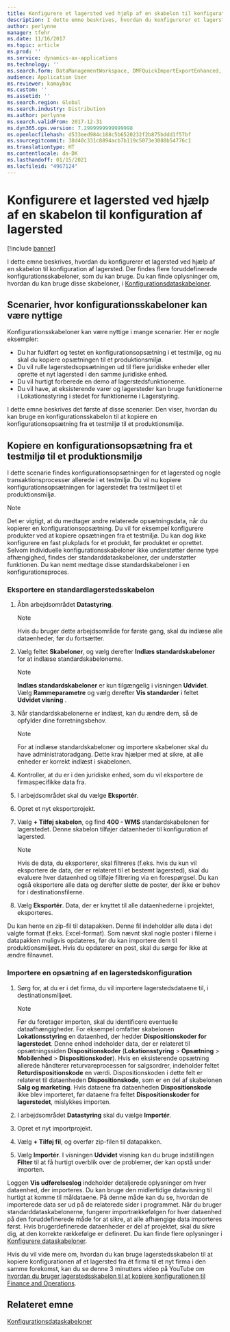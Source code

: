 ```yaml
---
title: Konfigurere et lagersted ved hjælp af en skabelon til konfiguration af lagersted
description: I dette emne beskrives, hvordan du konfigurerer et lagersted ved hjælp af en skabelon til konfiguration af lagersted.
author: perlynne
manager: tfehr
ms.date: 11/16/2017
ms.topic: article
ms.prod: ''
ms.service: dynamics-ax-applications
ms.technology: ''
ms.search.form: DataManagementWorkspace, DMFQuickImportExportEnhanced, DMFDefinitionGroupTemplate, DMFEntityTemplateDefinitionLoadDialog
audience: Application User
ms.reviewer: kamaybac
ms.custom: ''
ms.assetid: ''
ms.search.region: Global
ms.search.industry: Distribution
ms.author: perlynne
ms.search.validFrom: 2017-12-31
ms.dyn365.ops.version: 7.2999999999999998
ms.openlocfilehash: d533eed984c188c5b6520232f2b875bddd1f57bf
ms.sourcegitcommit: 38d40c331c8894acb7b119c5073e3088b54776c1
ms.translationtype: HT
ms.contentlocale: da-DK
ms.lasthandoff: 01/15/2021
ms.locfileid: "4967124"
---
```

# <a name="set-up-a-warehouse-by-using-a-warehouse-configuration-template"></a>Konfigurere et lagersted ved hjælp af en skabelon til konfiguration af lagersted

[!include [banner](../includes/banner.md)]

I dette emne beskrives, hvordan du konfigurerer et lagersted ved hjælp af en skabelon til konfiguration af lagersted. Der findes flere foruddefinerede konfigurationsskabeloner, som du kan bruge. Du kan finde oplysninger om, hvordan du kan bruge disse skabeloner, i [Konfigurationsdataskabeloner](../../dev-itpro/data-entities/configuration-data-templates.md).

## <a name="scenarios-where-configuration-templates-can-be-helpful"></a>Scenarier, hvor konfigurationsskabeloner kan være nyttige

Konfigurationsskabeloner kan være nyttige i mange scenarier. Her er nogle eksempler:

- Du har fuldført og testet en konfigurationsopsætning i et testmiljø, og nu skal du kopiere opsætningen til et produktionsmiljø.
- Du vil rulle lagerstedsopsætningen ud til flere juridiske enheder eller oprette et nyt lagersted i den samme juridiske enhed.
- Du vil hurtigt forberede en demo af lagerstedsfunktionerne.
- Du vil have, at eksisterende varer og lagersteder kan bruge funktionerne i Lokationsstyring i stedet for funktionerne i Lagerstyring.

I dette emne beskrives det første af disse scenarier. Den viser, hvordan du kan bruge en konfigurationsskabelon til at kopiere en konfigurationsopsætning fra et testmiljø til et produktionsmiljø.

## <a name="copy-a-configuration-setup-from-a-test-environment-to-a-production-environment"></a>Kopiere en konfigurationsopsætning fra et testmiljø til et produktionsmiljø

I dette scenarie findes konfigurationsopsætningen for et lagersted og nogle transaktionsprocesser allerede i et testmiljø. Du vil nu kopiere konfigurationsopsætningen for lagerstedet fra testmiljøet til et produktionsmiljø.

> [!NOTE]
> Det er vigtigt, at du medtager andre relaterede opsætningsdata, når du kopierer en konfigurationsopsætning. Du vil for eksempel konfigurere produkter ved at kopiere opsætningen fra et testmiljø. Du kan dog ikke konfigurere en fast plukplads for et produkt, før produktet er oprettet. Selvom individuelle konfigurationsskabeloner ikke understøtter denne type afhængighed, findes der standarddataskabeloner, der understøtter funktionen. Du kan nemt medtage disse standardskabeloner i en konfigurationsproces.

### <a name="export-a-default-warehouse-template"></a>Eksportere en standardlagerstedsskabelon 

1. Åbn arbejdsområdet **Datastyring**.

    > [!NOTE]
    > Hvis du bruger dette arbejdsområde for første gang, skal du indlæse alle dataenheder, før du fortsætter.

2. Vælg feltet **Skabeloner**, og vælg derefter **Indlæs standardskabeloner** for at indlæse standardskabelonerne.

    > [!NOTE]
    > **Indlæs standardskabeloner** er kun tilgængelig i visningen **Udvidet**. Vælg **Rammeparametre** og vælg derefter **Vis standarder** i feltet **Udvidet visning** .

3. Når standardskabelonerne er indlæst, kan du ændre dem, så de opfylder dine forretningsbehov.

    > [!NOTE]
    > For at indlæse standardskabeloner og importere skabeloner skal du have administratoradgang. Dette krav hjælper med at sikre, at alle enheder er korrekt indlæst i skabelonen.

4. Kontroller, at du er i den juridiske enhed, som du vil eksportere de firmaspecifikke data fra.
5. I arbejdsområdet skal du vælge **Eksportér**.
6. Opret et nyt eksportprojekt.
7. Vælg **+ Tilføj skabelon**, og find **400 - WMS** standardskabelonen for lagerstedet. Denne skabelon tilføjer dataenheder til konfiguration af lagersted.

    > [!NOTE]
    > Hvis de data, du eksporterer, skal filtreres (f.eks. hvis du kun vil eksportere de data, der er relateret til et bestemt lagersted), skal du evaluere hver dataenhed og tilføje filtrering via en forespørgsel. Du kan også eksportere alle data og derefter slette de poster, der ikke er behov for i destinationsfilerne.

8. Vælg **Eksportér**. Data, der er knyttet til alle dataenhederne i projektet, eksporteres.

Du kan hente en zip-fil til datapakken. Denne fil indeholder alle data i det valgte format (f.eks. Excel-format). Som nævnt skal nogle poster i filerne i datapakken muligvis opdateres, før du kan importere dem til produktionsmiljøet. Hvis du opdaterer en post, skal du sørge for ikke at ændre filnavnet.

### <a name="import-a-warehouse-configuration-setup"></a>Importere en opsætning af en lagerstedskonfiguration

1. Sørg for, at du er i det firma, du vil importere lagerstedsdataene til, i destinationsmiljøet.

    > [!NOTE]
    > Før du foretager importen, skal du identificere eventuelle dataafhængigheder. For eksempel omfatter skabelonen **Lokationsstyring** en dataenhed, der hedder **Dispositionskoder for lagerstedet**. Denne enhed indeholder data, der er relateret til opsætningssiden **Dispositionskoder** (**Lokationsstyring** > **Opsætning** > **Mobilenhed** > **Dispositionskoder**). Hvis en eksisterende opsætning allerede håndterer returvareprocessen for salgsordrer, indeholder feltet **Returdispositionskode** en værdi. Dispositionskoden i dette felt er relateret til dataenheden **Dispositionskode**, som er en del af skabelonen **Salg og marketing**. Hvis dataene fra dataenheden **Dispositionskode** ikke blev importeret, før dataene fra feltet **Dispositionskoder for lagerstedet**, mislykkes importen.

2. I arbejdsområdet **Datastyring** skal du vælge **Importér**.
3. Opret et nyt importprojekt.
4. Vælg **+ Tilføj fil**, og overfør zip-filen til datapakken.
5. Vælg **Importér**. I visningen **Udvidet** visning kan du bruge indstillingen **Filter** til at få hurtigt overblik over de problemer, der kan opstå under importen.

Loggen **Vis udførelseslog** indeholder detaljerede oplysninger om hver dataenhed, der importeres. Du kan bruge den midlertidige datavisning til hurtigt at komme til måldataene. På denne måde kan du se, hvordan de importerede data ser ud på de relaterede sider i programmet. Når du bruger standarddataskabelonerne, fungerer importrækkefølgen for hver dataenhed på den foruddefinerede måde for at sikre, at alle afhængige data importeres først. Hvis brugerdefinerede dataenheder er del af projektet, skal du sikre dig, at den korrekte rækkefølge er defineret. Du kan finde flere oplysninger i [Konfigurere dataskabeloner](../../dev-itpro/data-entities/configuration-data-templates.md).

Hvis du vil vide mere om, hvordan du kan bruge lagerstedsskabelon til at kopiere konfigurationen af et lagersted fra ét firma til et nyt firma i den samme forekomst, kan du se denne 3 minutters video på YouTube om [hvordan du bruger lagerstedsskabelon til at kopiere konfigurationen til Finance and Operations](https://www.youtube.com/watch?v=K2WIfFlqJYs).

## <a name="related-topic"></a>Relateret emne

[Konfigurationsdataskabeloner](../../dev-itpro/data-entities/configuration-data-templates.md)
